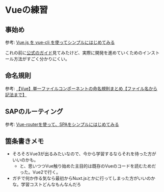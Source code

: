 # Vueの練習

## 事始め
参考: [Vue.js を vue-cli を使ってシンプルにはじめてみる](https://qiita.com/567000/items/dde495d6a8ad1c25fa43)

これの前に[公式のガイド](https://jp.vuejs.org/v2/guide/)見てみたけど、実際に開発を進めていくためのインストール方法がすごく分かりにくい。

## 命名規則
参考: [【Vue】単一ファイルコンポーネントの命名規則まとめ【ファイル名から記法まで】](https://qiita.com/ngron/items/ab2a17ae483c95a2f15e)

## SAPのルーティング
参考: [Vue-routerを使って、SPAをシンプルにはじめてみる](https://qiita.com/567000/items/d6a7c694a370dc92e774)

## 箇条書きメモ
- そろそろVue3が出るみたいなので、今から学習するならそれを待った方がいいのかも。
  - と、思いつつVue触り始めた主目的は既存のVueのコードを読むためだった。Vue2で行く。
- ガチで何か作る気なら最初からNuxt.jsとかに行ってしまった方がいいのかな。学習コストどんなもんなんだろ
